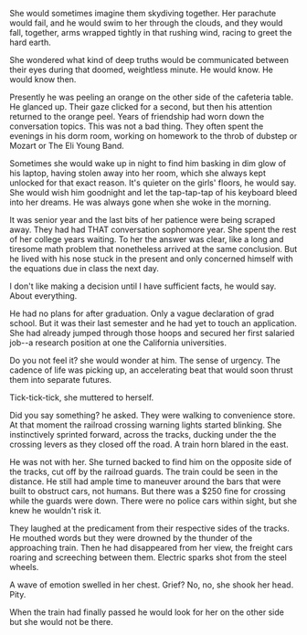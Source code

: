 She would sometimes imagine them skydiving together. Her parachute would fail, and he would swim to her through the clouds, and they would fall, together, arms wrapped tightly in that rushing wind, racing to greet the hard earth.

She wondered what kind of deep truths would be communicated between their eyes during that doomed, weightless minute. He would know. He would know then.

Presently he was peeling an orange on the other side of the cafeteria table. He glanced up. Their gaze clicked for a second, but then his attention returned to the orange peel. Years of friendship had worn down the conversation topics. This was not a bad thing. They often spent the evenings in his dorm room, working on homework to the throb of dubstep or Mozart or The Eli Young Band. 

Sometimes she would wake up in night to find him basking in dim glow of his laptop, having stolen away into her room, which she always kept unlocked for that exact reason. It's quieter on the girls' floors, he would say. She would wish him goodnight and let the tap-tap-tap of his keyboard bleed into her dreams. He was always gone when she woke in the morning.

It was senior year and the last bits of her patience were being scraped away. They had had THAT conversation sophomore year. She spent the rest of her college years waiting. To her the answer was clear, like a long and tiresome math problem that nonetheless arrived at the same conclusion. But he lived with his nose stuck in the present and only concerned himself with the equations due in class the next day.

I don't like making a decision until I have sufficient facts, he would say. About everything.

He had no plans for after graduation. Only a vague declaration of grad school. But it was their last semester and he had yet to touch an application. She had already jumped through those hoops and secured her first salaried job--a research position at one the California universities.

Do you not feel it? she would wonder at him. The sense of urgency. The cadence of life was picking up, an accelerating beat that would soon thrust them into separate futures. 

Tick-tick-tick, she muttered to herself.

Did you say something? he asked. They were walking to convenience store. At that moment the railroad crossing warning lights started blinking. She instinctively sprinted forward, across the tracks, ducking under the the crossing levers as they closed off the road. A train horn blared in the east. 

He was not with her. She turned backed to find him on the opposite side of the tracks, cut off by the railroad guards. The train could be seen in the distance. He still had ample time to maneuver around the bars that were built to obstruct cars, not humans. But there was a $250 fine for crossing while the guards were down. There were no police cars within sight, but she knew he wouldn't risk it.

They laughed at the predicament from their respective sides of the tracks. He mouthed words but they were drowned by the thunder of the approaching train. Then he had disappeared from her view, the freight cars roaring and screeching between them. Electric sparks shot from the steel wheels. 

A wave of emotion swelled in her chest. Grief? No, no, she shook her head. Pity.

When the train had finally passed he would look for her on the other side but she would not be there.
